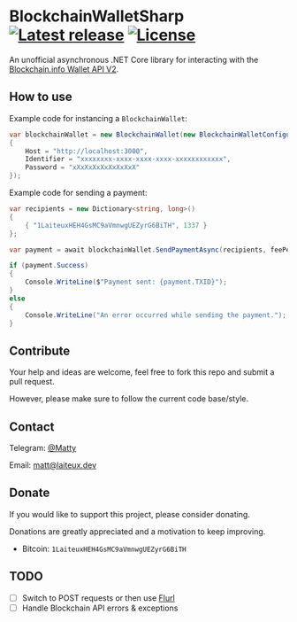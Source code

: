 # BlockchainWalletSharp [![Latest release](https://img.shields.io/github/v/release/Laiteux/BlockchainWalletSharp?color=blue&style=flat-square)](https://github.com/Laiteux/BlockchainWalletSharp/releases) [![License](https://img.shields.io/github/license/Laiteux/BlockchainWalletSharp?color=blue&style=flat-square)](https://github.com/Laiteux/BlockchainWalletSharp/blob/master/LICENSE)

An unofficial asynchronous .NET Core library for interacting with the [Blockchain.info Wallet API V2](https://github.com/blockchain/service-my-wallet-v3).

## How to use

Example code for instancing a `BlockchainWallet`:
```cs
var blockchainWallet = new BlockchainWallet(new BlockchainWalletConfiguration()
{
    Host = "http://localhost:3000",
    Identifier = "xxxxxxxx-xxxx-xxxx-xxxx-xxxxxxxxxxxx",
    Password = "xXxXxXxXxXxXxXxX"
});
```

Example code for sending a payment:
```cs
var recipients = new Dictionary<string, long>()
{
    { "1LaiteuxHEH4GsMC9aVmnwgUEZyrG6BiTH", 1337 }
};

var payment = await blockchainWallet.SendPaymentAsync(recipients, feePerByte: 50);

if (payment.Success)
{
    Console.WriteLine($"Payment sent: {payment.TXID}");
}
else
{
    Console.WriteLine("An error occurred while sending the payment.");
}
```

## Contribute

Your help and ideas are welcome, feel free to fork this repo and submit a pull request.

However, please make sure to follow the current code base/style.

## Contact

Telegram: [@Matty](https://t.me/Matty)

Email: matt@laiteux.dev

## Donate

If you would like to support this project, please consider donating.

Donations are greatly appreciated and a motivation to keep improving.

- Bitcoin: `1LaiteuxHEH4GsMC9aVmnwgUEZyrG6BiTH`

## TODO
- [ ] Switch to POST requests or then use [Flurl](https://github.com/tmenier/Flurl)
- [ ] Handle Blockchain API errors & exceptions
